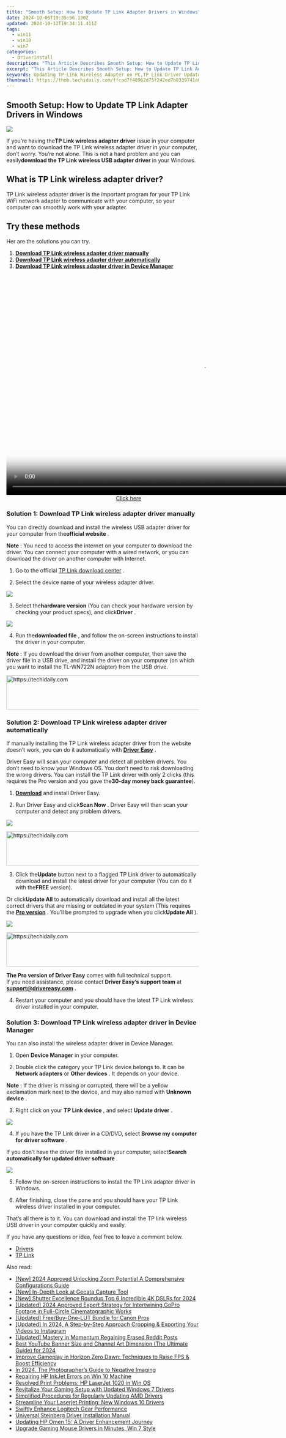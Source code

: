 ```yaml
---
title: "Smooth Setup: How to Update TP Link Adapter Drivers in Windows"
date: 2024-10-05T19:35:56.130Z
updated: 2024-10-12T19:34:11.411Z
tags:
  - win11
  - win10
  - win7
categories:
  - DriverInstall
description: "This Article Describes Smooth Setup: How to Update TP Link Adapter Drivers in Windows"
excerpt: "This Article Describes Smooth Setup: How to Update TP Link Adapter Drivers in Windows"
keywords: Updating TP-Link Wireless Adapter on PC,TP Link Driver Update Guide for Windows,How to Install TP-Link Drivers on Windows 10/8/7,TP Link Adapter Driver Update Steps,Reinstalling and Updating Windows Drivers,Guide to Update WiFi Adapter Drivers,Latest TP Link Wireless Driver Version for Windows PC
thumbnail: https://thmb.techidaily.com/ffcad7f48962d75f242ed7b8339741a057dbb535926e2709bec686a6dd167dd4.jpg
---
```


## Smooth Setup: How to Update TP Link Adapter Drivers in Windows

![](https://images.drivereasy.com/wp-content/uploads/2018/03/img_5ab08ba0028ac.png)

 If you’re having the**TP Link wireless adapter driver** issue in your computer and want to download the TP Link wireless adapter driver in your computer, don’t worry. You’re not alone. This is not a hard problem and you can easily**download the TP Link wireless USB adapter driver** in your Windows.

## What is TP Link wireless adapter driver?

 TP Link wireless adapter driver is the important program for your TP Link WiFi network adapter to communicate with your computer, so your computer can smoothly work with your adapter.

## Try these methods

Her are the solutions you can try.

1. [**Download TP Link wireless adapter driver manually**](#Way1)
2. [**Download TP Link wireless adapter driver automatically**](#Way2)
3. [**Download TP Link wireless adapter driver in Device Manager**](#Way3)

<!-- affiliate ads begin -->
<span id="1444782">
					<video width="1024" height="576" style="cursor:pointer"
           poster="//a.impactradius-go.com/display-clicktoplayimage/1444782.png"
           onclick="if(!this.playClicked){this.play();this.setAttribute('controls',true);this.playClicked=true;}">
	   <source src="//a.impactradius-go.com/display-ad/14559-1444782">
	   <img src="//a.impactradius-go.com/display-clicktoplayimage/1444782.png" style="border: none; height: 100%; width: 100%; object-fit: contain">
	</video>
	<div style="width:640px;text-align:center"><a href="javascript:window.open(decodeURIComponent('https%3A%2F%2Fpropmoneyinc.pxf.io%2Fc%2F5597632%2F1444782%2F14559'), '_blank');void(0);">Click here</a></div>
</span>
<img height="0" width="0" src="https://imp.pxf.io/i/5597632/1444782/14559" style="position:absolute;visibility:hidden;" border="0" />
<!-- affiliate ads end -->

### Solution 1: Download TP Link wireless adapter driver manually

 You can directly download and install the wireless USB adapter driver for your computer from the**official website** .

**Note** : You need to access the internet on your computer to download the driver. You can connect your computer with a wired network, or you can download the driver on another computer with Internet.

 1) Go to the official [TP Link download center](https://www.tp-link.com/us/support/download-center) .

 2) Select the device name of your wireless adapter driver.

![](https://images.drivereasy.com/wp-content/uploads/2018/03/img_5ab0876c5e755.png)

 3) Select the**hardware version** (You can check your hardware version by checking your product specs), and click**Driver** .

![](https://images.drivereasy.com/wp-content/uploads/2018/03/img_5ab087b6d45e3.jpg)

 4) Run the**downloaded file** , and follow the on-screen instructions to install the driver in your computer.

**Note** : If you download the driver from another computer, then save the driver file in a USB drive, and install the driver on your computer (on which you want to install the TL-WN722N adapter) from the USB drive.

<!-- affiliate ads begin -->
<a href="https://appsumo.8odi.net/c/5597632/2049390/7443" target="_top" id="2049390">
  <img src="//a.impactradius-go.com/display-ad/7443-2049390" border="0" alt="https://techidaily.com" width="728" height="90"/>
</a>
<img height="0" width="0" src="https://appsumo.8odi.net/i/5597632/2049390/7443" style="position:absolute;visibility:hidden;" border="0" />
<!-- affiliate ads end -->

### Solution 2: Download TP Link wireless adapter driver automatically

 If manually installing the TP Link wireless adapter driver from the website doesn’t work, you can do it automatically with **[Driver Easy](https://tools.techidaily.com/drivereasy/download/)**  .

 Driver Easy will scan your computer and detect all problem drivers. You don’t need to know your Windows OS. You don’t need to risk downloading the wrong drivers. You can install the TP Link driver with only 2 clicks (this requires the Pro version and you gave the**30-day money back guarantee**).

 1) **[Download](https://tools.techidaily.com/drivereasy/download/)**  and install Driver Easy.

 2) Run Driver Easy and click**Scan Now** . Driver Easy will then scan your computer and detect any problem drivers.

![](https://images.drivereasy.com/wp-content/uploads/2018/03/img_5aaf91a188b83.png)

<!-- affiliate ads begin -->
<a href="https://appsumo.8odi.net/c/5597632/2123728/7443" target="_top" id="2123728">
  <img src="//a.impactradius-go.com/display-ad/7443-2123728" border="0" alt="https://techidaily.com" width="728" height="90"/>
</a>
<img height="0" width="0" src="https://appsumo.8odi.net/i/5597632/2123728/7443" style="position:absolute;visibility:hidden;" border="0" />
<!-- affiliate ads end -->

 3) Click the**Update** button next to a flagged TP Link driver to automatically download and install the latest driver for your computer (You can do it with the**FREE** version).

 Or click**Update All** to automatically download and install all the latest correct drivers that are missing or outdated in your system (This requires the **[Pro version](https://tools.techidaily.com/drivereasy/download/)**  . You’ll be prompted to upgrade when you click**Update All** ).

![](https://images.drivereasy.com/wp-content/uploads/2018/03/img_5aaf91fa2f082.jpg)

<!-- affiliate ads begin -->
<a href="https://ursime.pxf.io/c/5597632/2136548/16384" target="_top" id="2136548">
  <img src="//a.impactradius-go.com/display-ad/16384-2136548" border="0" alt="https://techidaily.com" width="728" height="90"/>
</a>
<img height="0" width="0" src="https://ursime.pxf.io/i/5597632/2136548/16384" style="position:absolute;visibility:hidden;" border="0" />
<!-- affiliate ads end -->

**The Pro version of Driver Easy** comes with full technical support.  
 If you need assistance, please contact **Driver Easy’s support team** at **[support@drivereasy.com](mailto:support@drivereasy.com) .**

 4) Restart your computer and you should have the latest TP Link wireless driver installed in your computer.

### Solution 3: Download TP Link wireless adapter driver in Device Manager

You can also install the wireless adapter driver in Device Manager.

 1) Open **Device Manager**   in your computer.

 2) Double click the category your TP Link device belongs to. It can be **Network adapters**   or **Other devices** . It depends on your device.

**Note** : If the driver is missing or corrupted, there will be a yellow exclamation mark next to the device, and may also named with **Unknown device** .

 3) Right click on your **TP Link device** , and select **Update driver** .

![](https://images.drivereasy.com/wp-content/uploads/2018/03/img_5aaf6be554ed4.png)

 4) If you have the TP Link driver in a CD/DVD, select **Browse my computer for driver software** .

 If you don’t have the driver file installed in your computer, select**Search automatically for updated driver software** .

![](https://images.drivereasy.com/wp-content/uploads/2018/03/img_5aaf6c11ca610.png)

 5) Follow the on-screen instructions to install the TP Link adapter driver in Windows.

 6) After finishing, close the pane and you should have your TP Link wireless driver installed in your computer.

 That’s all there is to it. You can download and install the TP link wireless USB driver in your computer quickly and easily.

If you have any questions or idea, feel free to leave a comment below.

* [Drivers](https://tools.techidaily.com/drivereasy/download/)
* [TP Link](https://store.drivereasy.com/order/cart.php?PRODS=4731822&QTY=1&AFFILIATE=108875)

<ins class="adsbygoogle"
     style="display:block"
     data-ad-format="autorelaxed"
     data-ad-client="ca-pub-7571918770474297"
     data-ad-slot="1223367746"></ins>

<ins class="adsbygoogle"
     style="display:block"
     data-ad-client="ca-pub-7571918770474297"
     data-ad-slot="8358498916"
     data-ad-format="auto"
     data-full-width-responsive="true"></ins>

<span class="atpl-alsoreadstyle">Also read:</span>
<div><ul>
<li><a href="https://fox-helps.techidaily.com/new-2024-approved-unlocking-zoom-potential-a-comprehensive-configurations-guide/"><u>[New] 2024 Approved Unlocking Zoom Potential A Comprehensive Configurations Guide</u></a></li>
<li><a href="https://desktop-recording.techidaily.com/new-in-depth-look-at-gecata-capture-tool/"><u>[New] In-Depth Look at Gecata Capture Tool</u></a></li>
<li><a href="https://fox-cloud.techidaily.com/new-shutter-excellence-roundup-top-6-incredible-4k-dslrs-for-2024/"><u>[New] Shutter Excellence Roundup Top 6 Incredible 4K DSLRs for 2024</u></a></li>
<li><a href="https://fox-blue.techidaily.com/updated-2024-approved-expert-strategy-for-intertwining-gopro-footage-in-full-circle-cinematographic-works/"><u>[Updated] 2024 Approved Expert Strategy for Intertwining GoPro Footage in Full-Circle Cinematographic Works</u></a></li>
<li><a href="https://some-knowledge.techidaily.com/updated-freebuy-one-lut-bundle-for-canon-pros/"><u>[Updated] Free/Buy-One-LUT Bundle for Canon Pros</u></a></li>
<li><a href="https://instagram-videos.techidaily.com/updated-in-2024-a-step-by-step-approach-cropping-and-exporting-your-videos-to-instagram/"><u>[Updated] In 2024, A Step-by-Step Approach Cropping & Exporting Your Videos to Instagram</u></a></li>
<li><a href="https://extra-guidance.techidaily.com/updated-mastery-in-momentum-regaining-erased-reddit-posts/"><u>[Updated] Mastery in Momentum Regaining Erased Reddit Posts</u></a></li>
<li><a href="https://youtube-videos.techidaily.com/best-youtube-banner-size-and-channel-art-dimension-the-ultimate-guide-for-2024/"><u>Best YouTube Banner Size and Channel Art Dimension (The Ultimate Guide) for 2024</u></a></li>
<li><a href="https://win-solutions.techidaily.com/improve-gameplay-in-horizon-zero-dawn-techniques-to-raise-fps-and-boost-efficiency/"><u>Improve Gameplay in Horizon Zero Dawn: Techniques to Raise FPS & Boost Efficiency</u></a></li>
<li><a href="https://article-files.techidaily.com/in-2024-the-photographers-guide-to-negative-imaging/"><u>In 2024, The Photographer’s Guide to Negative Imaging</u></a></li>
<li><a href="https://driver-install.techidaily.com/repairing-hp-inkjet-errors-on-win-10-machine/"><u>Repairing HP InkJet Errors on Win 10 Machine</u></a></li>
<li><a href="https://driver-install.techidaily.com/resolved-print-problems-hp-laserjet-1020-in-win-os/"><u>Resolved Print Problems: HP LaserJet 1020 in Win OS</u></a></li>
<li><a href="https://driver-install.techidaily.com/revitalize-your-gaming-setup-with-updated-windows-7-drivers/"><u>Revitalize Your Gaming Setup with Updated Windows 7 Drivers</u></a></li>
<li><a href="https://driver-install.techidaily.com/simplified-procedures-for-regularly-updating-amd-drivers/"><u>Simplified Procedures for Regularly Updating AMD Drivers</u></a></li>
<li><a href="https://driver-install.techidaily.com/streamline-your-laserjet-printing-new-windows-10-drivers/"><u>Streamline Your Laserjet Printing: New Windows 10 Drivers</u></a></li>
<li><a href="https://driver-install.techidaily.com/swiftly-enhance-logitech-gear-performance/"><u>Swiftly Enhance Logitech Gear Performance</u></a></li>
<li><a href="https://driver-install.techidaily.com/universal-steinberg-driver-installation-manual/"><u>Universal Steinberg Driver Installation Manual</u></a></li>
<li><a href="https://driver-install.techidaily.com/updating-hp-omen-15-a-driver-enhancement-journey/"><u>Updating HP Omen 15: A Driver Enhancement Journey</u></a></li>
<li><a href="https://driver-install.techidaily.com/upgrade-gaming-mouse-drivers-in-minutes-win-7-style/"><u>Upgrade Gaming Mouse Drivers in Minutes, Win 7 Style</u></a></li>
</ul></div>

